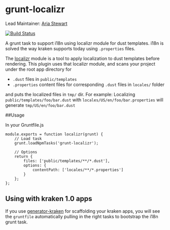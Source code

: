 grunt-localizr
==============

Lead Maintainer: [Aria Stewart](https://github.com/aredridel)  

[![Build Status](https://travis-ci.org/krakenjs/grunt-localizr.svg?branch=master)](https://travis-ci.org/krakenjs/grunt-localizr)

A grunt task to support i18n using localizr module for dust templates. i18n is solved the way kraken supports today using `.properties` files.

The [localizr](https://github.com/krakenjs/localizr) module is a tool to apply localization to dust templates before rendering.
This plugin uses that localizr module, and scans your project under the root app directory for

* `.dust` files in `public/templates`
* `.properties` content files for corresponding `.dust` files in `locales/` folder

and puts the localized files in `tmp/` dir.
For example:
Localizing `public/templates/foo/bar.dust` with `locales/US/en/foo/bar.properties` will generate `tmp/US/en/foo/bar.dust`


##Usage

In your Gruntfile.js

```
module.exports = function localizr(grunt) {
	// Load task
	grunt.loadNpmTasks('grunt-localizr');

	// Options
	return {
	    files: ['public/templates/**/*.dust'],
        options: {
            contentPath: ['locales/**/*.properties']
        }
	};
};

```

## Using with kraken 1.0 apps
If you use [generator-kraken](https://github.com/krakenjs/grunt-localizr) for scaffolding your kraken apps, you will see
the `gruntfile` automatically pulling in the right tasks to bootstrap the i18n grunt task.


